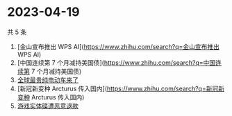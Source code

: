 # 2023-04-19

共 5 条

<!-- BEGIN ZHIHUSEARCH -->
<!-- 最后更新时间 Wed Apr 19 2023 00:07:33 GMT+0800 (China Standard Time) -->
1. [金山宣布推出 WPS AI](https://www.zhihu.com/search?q=金山宣布推出 WPS AI)
1. [中国连续第 7 个月减持美国债](https://www.zhihu.com/search?q=中国连续第 7 个月减持美国债)
1. [全球最贵纯电动车来了](https://www.zhihu.com/search?q=全球最贵纯电动车来了)
1. [新冠新变种 Arcturus 传入国内](https://www.zhihu.com/search?q=新冠新变种 Arcturus 传入国内)
1. [游戏实体碟遭恶意退款](https://www.zhihu.com/search?q=游戏实体碟遭恶意退款)
<!-- END ZHIHUSEARCH -->
